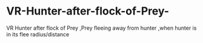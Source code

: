 # VR-Hunter-after-flock-of-Prey-
VR Hunter after flock of Prey  ,Prey fleeing away from hunter ,when hunter is in its flee radius/distance
